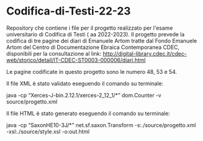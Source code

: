 # Codifica-di-Testi-22-23
Repository che contiene i file per il progetto realizzato per l'esame universitario di Codifica di Testi ( aa 2022-2023). Il progetto prevede la codifica di tre pagine dei diari di Emanuele Artom tratte dal Fondo Emanuele Artom del Centro di Documentazione Ebraica Contemporanea CDEC, disponibili per la consultazione al link: 
http://digital-library.cdec.it/cdec-web/storico/detail/IT-CDEC-ST0003-000006/diari.html

Le pagine codificate in questo progetto sono le numero 48, 53 e 54. 

Il file XML è stato validato eseguendo il comando su terminale:

java -cp “Xerces-J-bin.2.12.1/xerces-2_12_1/*” dom.Counter -v source/progetto.xml

Il file HTML è stato generato eseguendo il comando su terminale:

java -cp “SaxonHE10-3J/*” net.sf.saxon.Transform -s:./source/progetto.xml -xsl:./source/style.xsl -o:out.html
